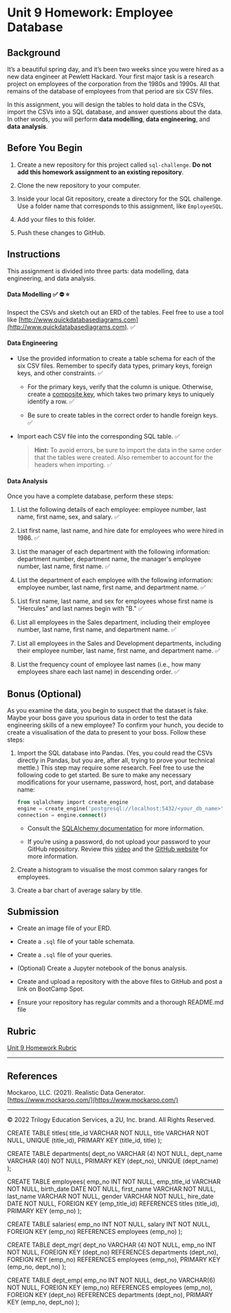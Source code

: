 # Unit 9 Homework: Employee Database

## Background

It’s a beautiful spring day, and it’s been two weeks since you were hired as a new data engineer at Pewlett Hackard. Your first major task is a research project on employees of the corporation from the 1980s and 1990s. All that remains of the database of employees from that period are six CSV files.

In this assignment, you will design the tables to hold data in the CSVs, import the CSVs into a SQL database, and answer questions about the data. In other words, you will perform **data modelling**, **data engineering**, and **data analysis**.
## Before You Begin

1. Create a new repository for this project called `sql-challenge`. **Do not add this homework assignment to an existing repository**.

2. Clone the new repository to your computer.

3. Inside your local Git repository, create a directory for the SQL challenge. Use a folder name that corresponds to this assignment, like `EmployeeSQL`.

4. Add your files to this folder.

5. Push these changes to GitHub.

## Instructions

This assignment is divided into three parts: data modelling, data engineering, and data analysis. 

#### Data Modelling ✅ ⛔️ ⭐️

Inspect the CSVs and sketch out an ERD of the tables. Feel free to use a tool like [http://www.quickdatabasediagrams.com](http://www.quickdatabasediagrams.com). ✅

#### Data Engineering 

* Use the provided information to create a table schema for each of the six CSV files. Remember to specify data types, primary keys, foreign keys, and other constraints. ✅

  * For the primary keys, verify that the column is unique. Otherwise, create a [composite key](https://en.wikipedia.org/wiki/Compound_key), which takes two primary keys to uniquely identify a row. ✅

  * Be sure to create tables in the correct order to handle foreign keys. ✅

* Import each CSV file into the corresponding SQL table. ✅

  > **Hint:** To avoid errors, be sure to import the data in the same order that the tables were created. Also remember to account for the headers when importing. ✅

#### Data Analysis 

Once you have a complete database, perform these steps:

1. List the following details of each employee: employee number, last name, first name, sex, and salary. ✅ 

2. List first name, last name, and hire date for employees who were hired in 1986. ✅

3. List the manager of each department with the following information: department number, department name, the manager's employee number, last name, first name. ✅

4. List the department of each employee with the following information: employee number, last name, first name, and department name. ✅

5. List first name, last name, and sex for employees whose first name is "Hercules" and last names begin with "B." ✅

6. List all employees in the Sales department, including their employee number, last name, first name, and department name. ✅

7. List all employees in the Sales and Development departments, including their employee number, last name, first name, and department name. ✅

8. List the frequency count of employee last names (i.e., how many employees share each last name) in descending order. ✅

## Bonus (Optional)

As you examine the data, you begin to suspect that the dataset is fake. Maybe your boss gave you spurious data in order to test the data engineering skills of a new employee? To confirm your hunch, you decide to create a visualisation of the data to present to your boss. Follow these steps: 

1. Import the SQL database into Pandas. (Yes, you could read the CSVs directly in Pandas, but you are, after all, trying to prove your technical mettle.) This step may require some research. Feel free to use the following code to get started. Be sure to make any necessary modifications for your username, password, host, port, and database name:

   ```sql
   from sqlalchemy import create_engine
   engine = create_engine('postgresql://localhost:5432/<your_db_name>')
   connection = engine.connect()
   ```

    * Consult the [SQLAlchemy documentation](https://docs.sqlalchemy.org/en/latest/core/engines.html#postgresql) for more information.

    * If you’re using a password, do not upload your password to your GitHub repository. Review this [video](https://www.youtube.com/watch?v=2uaTPmNvH0I) and the [GitHub website](https://help.github.com/en/github/using-git/ignoring-files) for more information.

2. Create a histogram to visualise the most common salary ranges for employees.

3. Create a bar chart of average salary by title.


## Submission

* Create an image file of your ERD.

* Create a `.sql` file of your table schemata.

* Create a `.sql` file of your queries.

* (Optional) Create a Jupyter notebook of the bonus analysis.

* Create and upload a repository with the above files to GitHub and post a link on BootCamp Spot.

* Ensure your repository has regular commits and a thorough README.md file

## Rubric

[Unit 9 Homework Rubric](https://docs.google.com/document/d/1OksnTYNCT0v0E-VkhIMJ9-iG0_oXNwCZAJlKV0aVMKQ/edit?usp=sharing)

- - -

## References

Mockaroo, LLC. (2021). Realistic Data Generator. [https://www.mockaroo.com/](https://www.mockaroo.com/)

- - -

© 2022 Trilogy Education Services, a 2U, Inc. brand. All Rights Reserved.


CREATE TABLE titles(
	title_id VARCHAR NOT NULL,
	title VARCHAR NOT NULL,
	UNIQUE (title_id),
	PRIMARY KEY (title_id, title)
);

CREATE TABLE departments(
	dept_no VARCHAR (4) NOT NULL,
	dept_name VARCHAR (40) NOT NULL,
	PRIMARY KEY (dept_no),
	UNIQUE (dept_name)
);

CREATE TABLE employees(
	emp_no INT NOT NULL,
	emp_title_id VARCHAR NOT NULL,
	birth_date DATE NOT NULL,
	first_name VARCHAR NOT NULL,
	last_name VARCHAR NOT NULL,
	gender VARCHAR NOT NULL,
	hire_date DATE NOT NULL, 
	FOREIGN KEY (emp_title_id) REFERENCES titles (title_id),
	PRIMARY KEY (emp_no)
);

CREATE TABLE salaries(
	emp_no INT NOT NULL,
	salary INT NOT NULL,
	FOREIGN KEY (emp_no) REFERENCES employees (emp_no)
);

CREATE TABLE dept_mgr(
	dept_no VARCHAR (4) NOT NULL,
	emp_no INT NOT NULL,
	FOREIGN KEY (dept_no) REFERENCES departments (dept_no),
	FOREIGN KEY (emp_no) REFERENCES employees (emp_no),
	PRIMARY KEY (emp_no, dept_no)
);

CREATE TABLE dept_emp(
	emp_no INT NOT NULL,
	dept_no VARCHAR(6) NOT NULL,
	FOREIGN KEY (emp_no) REFERENCES employees (emp_no),
	FOREIGN KEY (dept_no) REFERENCES departments (dept_no),
	PRIMARY KEY (emp_no, dept_no)
);
